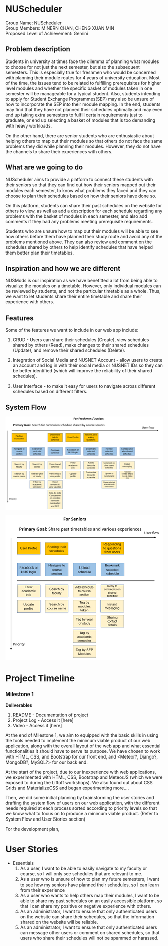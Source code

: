 # **NUScheduler**

Group Name: NUScheduler  
Group Members: MINERN CHAN, CHENG XUAN MIN  
Proposed Level of Achievement: Gemini

## Problem description

Students in university at times face the dilemma of planning what modules to choose for not just the next semester, but also the subsequent semesters. This is especially true for freshmen who would be concerned with planning their module routes for 4 years of university education. Most of the time, the issues tend to be related to fulfilling prerequisites for higher level modules and whether the specific basket of modules taken in one semester will be manageable for a typical student. Also, students intending to apply for Student Exchange Programmes(SEP) may also be unsure of how to incorporate the SEP into their module mapping. In the end, students may find that they have not planned their schedules optimally and may even end up taking extra semesters to fulfill certain requirements just to graduate, or end up selecting a basket of modules that is too demanding with heavy workloads.

On the other hand, there are senior students who are enthusiastic about helping others to map out their modules so that others do not face the same problems they did while planning their modules. However, they do not have the channels to share their experiences with others.

## What are we going to do
NUScheduler aims to provide a platform to connect these students with their seniors so that they can find out how their seniors mapped out their modules each semester, to know what problems they faced and they can choose to plan their schedules based on how their seniors have done so. 

On this platform, students can share their past schedules on the website for others to view, as well as add a description for each schedule regarding any problems with the basket of modules in each semester, and also add comments if they had any problems meeting prerequisite requirements. 

Students who are unsure how to map out their modules will be able to see how others before them have planned their study route and avoid any of the problems mentioned above. They can also review and comment on the schedules shared by others to help identify schedules that have helped them better plan their timetables.

## Inspiration and how we are different
NUSMods is our inspiration as we have benefitted a lot from being able to visualize the modules on a timetable. However, only individual modules can be reviewed by students, and not the particular timetable as a whole. Thus, we want to let students share their entire timetable and share their experience with others.

## Features
Some of the features we want to include in our web app include:

1.  CRUD - Users can share their schedules (Create), view schedules shared by others (Read), make changes to their shared schedules (Update), and remove their shared schedules (Delete). 

2.  Integration of Social Media and NUSNET Account - allow users to create an account and log in with their social media or NUSNET IDs so they can be better identified (which will improve the reliability of their shared schedules).

3.  User Interface - to make it easy for users to navigate across different schedules based on different filters.


## System Flow

![Image of System Flow for Users looking for schedules](systemjunior.PNG)

![Image of System Flow for Users sharing schedules](systemsenior.PNG)

# Project Timeline

### **Milestone 1**
**Deliverables**
1. README - Documentation of project
2. Project Log - Access it [here]
3. Video - Access it [here]

At the end of Milestone 1, we aim to equipped with the basic skills in using the tools needed to implement the minimum viable product of our web application, along with the overall layout of the web app and what essential functionalities it should have to serve its purpose. We have chosen to work with HTML, CSS, and Bootstrap for our front end, and <Meteor?, Django?, MongoDB?, MySQL?> for our back end.

At the start of the project, due to our inexperience with web applications, we experimented with HTML, CSS, Bootstrap and MeteorJS (which we were exposed to during the Liftoff workshops). We also found out about CSS Grids and MaterializeCSS and began experimenting more....

Then, we did some initial planning by brainstorming the user stories and drafting the system flow of users on our web application, with the different needs required at each process sorted according to priority levels so that we know what to focus on to produce a minimum viable product. (Refer to System Flow and User Stories section)

For the development plan, <Who is in responsible for what aspects of the website>




# User Stories
- Essentials  
    1. As a user, I want to be able to easily navigate to my faculty or course, so I will only see schedules that are relevant to me.
    2. As a user who is unsure of how to plan my future semesters, I want to see how my seniors have planned their schedules, so I can learn from their experience  
    3. As a user who wants to help others map their modules, I want to be able to share my past schedules on an easily accessible platform, so that I can share my positive or negative experience with others.
    4. As an administrator, I want to ensure that only authenticated users on the website can share their schedules, so that the information shared on the website will be reliable.
    5. As an administrator, I want to ensure that only authenticated users can message other users or comment on shared schedules, so that users who share their schedules will not be spammed or harassed.


